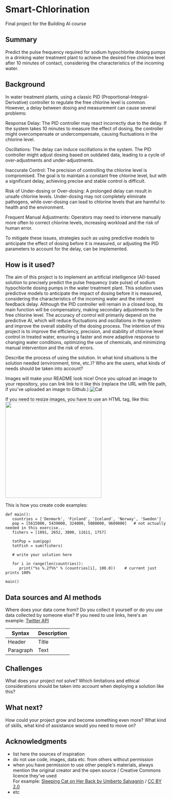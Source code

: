 <!-- This is the markdown template for the final project of the Building AI course, 
created by Reaktor Innovations and University of Helsinki. 
Copy the template, paste it to your GitHub README and edit! -->

# Smart-Chlorination
Final project for the Building AI course


## Summary

Predict the pulse frequency required for sodium hypochlorite dosing pumps in a drinking water treatment plant to achieve the desired free chlorine level after 10 minutes of contact, considering the characteristics of the incoming water.


## Background

In water treatment plants, using a classic PID (Proportional-Integral-Derivative) controller to regulate the free chlorine level is common. However, a delay between dosing and measurement can cause several problems:

Response Delay: The PID controller may react incorrectly due to the delay. If the system takes 10 minutes to measure the effect of dosing, the controller might overcompensate or undercompensate, causing fluctuations in the chlorine level.

Oscillations: The delay can induce oscillations in the system. The PID controller might adjust dosing based on outdated data, leading to a cycle of over-adjustments and under-adjustments.

Inaccurate Control: The precision of controlling the chlorine level is compromised. The goal is to maintain a constant free chlorine level, but with a significant delay, achieving precise and stable control is difficult.

Risk of Under-dosing or Over-dosing: A prolonged delay can result in unsafe chlorine levels. Under-dosing may not completely eliminate pathogens, while over-dosing can lead to chlorine levels that are harmful to health and the environment.

Frequent Manual Adjustments: Operators may need to intervene manually more often to correct chlorine levels, increasing workload and the risk of human error.

To mitigate these issues, strategies such as using predictive models to anticipate the effect of dosing before it is measured, or adjusting the PID parameters to account for the delay, can be implemented.


## How is it used?

The aim of this project is to implement an artificial intelligence (AI)-based solution to precisely predict the pulse frequency (rate pulse) of sodium hypochlorite dosing pumps in the water treatment plant. This solution uses predictive models to anticipate the impact of dosing before it is measured, considering the characteristics of the incoming water and the inherent feedback delay.
Although the PID controller will remain in a closed loop, its main function will be compensatory, making secondary adjustments to the free chlorine level. The accuracy of control will primarily depend on the predictive AI, which will reduce fluctuations and oscillations in the system and improve the overall stability of the dosing process.
The intention of this project is to improve the efficiency, precision, and stability of chlorine level control in treated water, ensuring a faster and more adaptive response to changing water conditions, optimizing the use of chemicals, and minimizing manual intervention and the risk of errors.

Describe the process of using the solution. In what kind situations is the solution needed (environment, time, etc.)? Who are the users, what kinds of needs should be taken into account?

Images will make your README look nice!
Once you upload an image to your repository, you can link link to it like this (replace the URL with file path, if you've uploaded an image to Github.)
![Cat](https://upload.wikimedia.org/wikipedia/commons/5/5e/Sleeping_cat_on_her_back.jpg)

If you need to resize images, you have to use an HTML tag, like this:
<img src="https://upload.wikimedia.org/wikipedia/commons/5/5e/Sleeping_cat_on_her_back.jpg" width="300">

This is how you create code examples:
```
def main():
   countries = ['Denmark', 'Finland', 'Iceland', 'Norway', 'Sweden']
   pop = [5615000, 5439000, 324000, 5080000, 9609000]   # not actually needed in this exercise...
   fishers = [1891, 2652, 3800, 11611, 1757]

   totPop = sum(pop)
   totFish = sum(fishers)

   # write your solution here

   for i in range(len(countries)):
      print("%s %.2f%%" % (countries[i], 100.0))    # current just prints 100%

main()
```


## Data sources and AI methods
Where does your data come from? Do you collect it yourself or do you use data collected by someone else?
If you need to use links, here's an example:
[Twitter API](https://developer.twitter.com/en/docs)

| Syntax      | Description |
| ----------- | ----------- |
| Header      | Title       |
| Paragraph   | Text        |

## Challenges

What does your project _not_ solve? Which limitations and ethical considerations should be taken into account when deploying a solution like this?

## What next?

How could your project grow and become something even more? What kind of skills, what kind of assistance would you  need to move on? 


## Acknowledgments

* list here the sources of inspiration 
* do not use code, images, data etc. from others without permission
* when you have permission to use other people's materials, always mention the original creator and the open source / Creative Commons licence they've used
  <br>For example: [Sleeping Cat on Her Back by Umberto Salvagnin](https://commons.wikimedia.org/wiki/File:Sleeping_cat_on_her_back.jpg#filelinks) / [CC BY 2.0](https://creativecommons.org/licenses/by/2.0)
* etc
